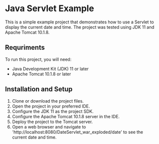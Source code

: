 # Java Servlet Example

This is a simple example project that demonstrates how to use a Servlet to display the current date and time. The project was tested using JDK 11 and Apache Tomcat 10.1.8.

## Requriments

To run this project, you will need:
- Java Development Kit (JDK) 11 or later
- Apache Tomcat 10.1.8 or later

## Installation and Setup

1. Clone or download the project files.
2. Open the project in your preferred IDE.
3. Configure the JDK 11 as the project SDK.
4. Configure the Apache Tomcat 10.1.8 server in the IDE.
5. Deploy the project to the Tomcat server.
6. Open a web browser and navigate to 'http://localhost:8080/DateServlet_war_exploded/date' to see the current date and time.
